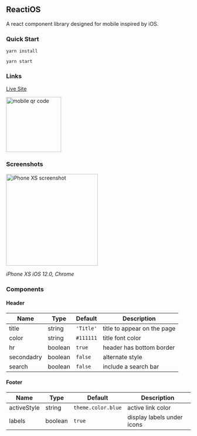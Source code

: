 ## ReactiOS

A react component library designed for mobile inspired by iOS.

### Quick Start

```yarn install```

```yarn start```

### Links

[Live Site](http://react-ios-ui-kit.herokuapp.com/)

<img alt="mobile qr code" src="README/qr.png" width="150" height="150">

### Screenshots

<img alt="iPhone XS screenshot" src="README/combined-01-72ppi.png" width="250">

*iPhone XS iOS 12.0, Chrome*

### Components

#### Header

| Name         | Type    | Default | Description |
| ------------ | ------- | ------- | ----------- |
| title | string | `'Title'` | title to appear on the page |
| color | string | `#111111` | title font color |
| hr | boolean | `true` | header has bottom border |
| secondadry | boolean | `false` | alternate style |
| search | boolean | `false` | include a search bar |

#### Footer

| Name         | Type    | Default | Description |
| ------------ | ------- | ------- | ----------- |
| activeStyle | string | `theme.color.blue` | active link color |
| labels | boolean | `true` | display labels under icons |
